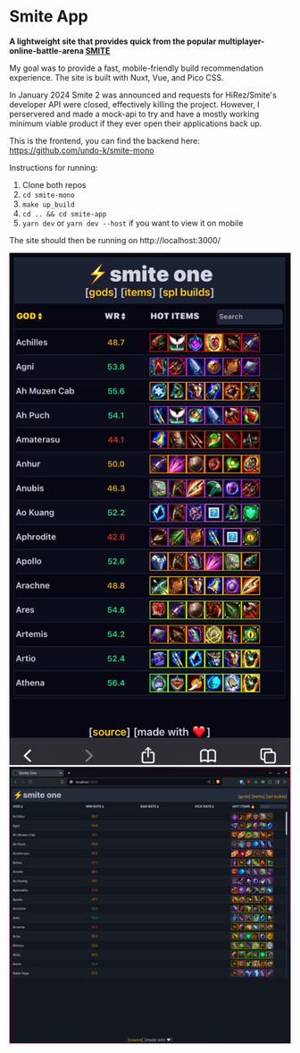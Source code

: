 # Smite App  
**A lightweight site that provides quick from the popular multiplayer-online-battle-arena [SMITE](https://smitegame.com/.)**  
  
My goal was to provide a fast, mobile-friendly build recommendation experience. The site is built with Nuxt, Vue, and Pico CSS.
  
In January 2024 Smite 2 was announced and requests for HiRez/Smite's developer API were closed, effectively killing the project. However, I perservered and made a mock-api to try and have a mostly working minimum viable product if they ever open their applications back up.

This is the frontend, you can find the backend here: https://github.com/undo-k/smite-mono

Instructions for running:
1. Clone both repos
2. `cd smite-mono`
3. `make up_build`
4. `cd .. && cd smite-app`
5. `yarn dev` or `yarn dev --host` if you want to view it on mobile

The site should then be running on http://localhost:3000/

<img src=./demos/mobile.png />

<img src=./demos/desktop.png />
